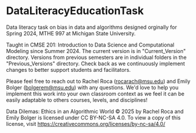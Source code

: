 # DataLiteracyEducationTask
Data literacy task on bias in data and algorithms designed orginally for Spring 2024, MTHE 997 at Michigan State University. 

Taught in CMSE 201: Introduction to Data Science and Computational Modeling since Summer 2024. The current version is in "Current_Version" directory. Versions from previous semesters are in individual folders in the "Previous_Versions" directory. Check back as we continuously implement changes to better support students and facilitators.

Please feel free to reach out to Rachel Roca (rocarach@msu.edu) and Emily Bolger (bolgerem@msu.edu) with any questions. We'd love to help you implement this work into your own classroom context as we feel it can be easily adaptable to others courses, levels, and disciplines!

Data Dilemas: Ethics in an Algorithmic World © 2025 by Rachel Roca and Emily Bolger is licensed under CC BY-NC-SA 4.0. To view a copy of this license, visit https://creativecommons.org/licenses/by-nc-sa/4.0/
